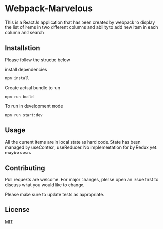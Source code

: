 # Webpack-Marvelous
This is a ReactJs application that has been created by webpack to display the list of items in two different columns and ability to add new item in each column and search
## Installation

Please follow the structre below 

install dependencies
```bash
npm install 
```
Create actual bundle to run
```bash
npm run build
```
To run in development mode
```bash
npm run start:dev
```

## Usage
All the current items are in local state as hard code.
State has been managed by useContext, useReducer. No implementation for by Redux yet. maybe soon.


## Contributing
Pull requests are welcome. For major changes, please open an issue first to discuss what you would like to change.

Please make sure to update tests as appropriate.

## License
[MIT](https://choosealicense.com/licenses/mit/)
